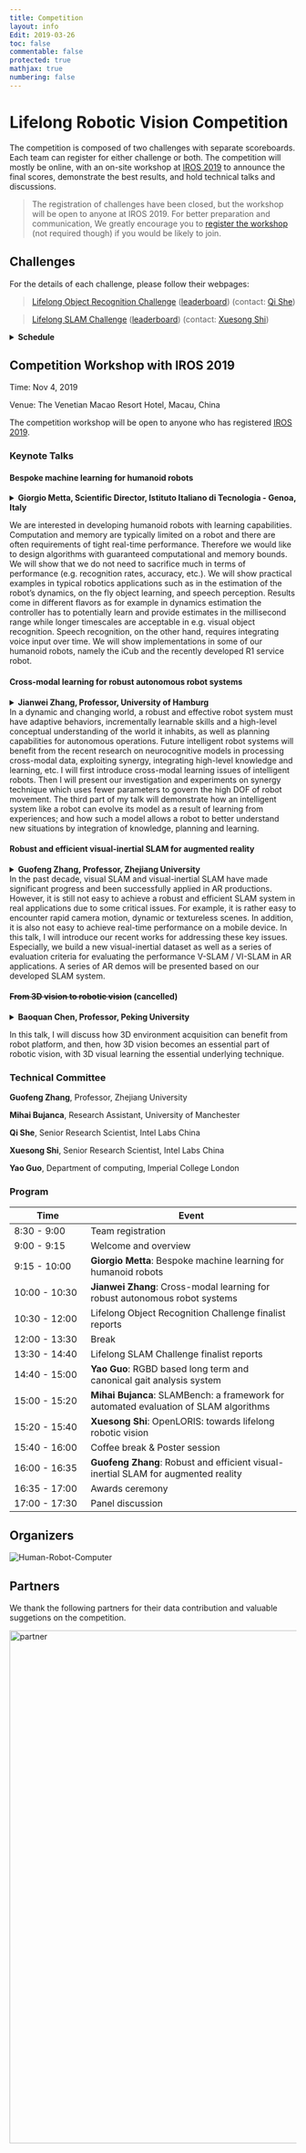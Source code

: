 ```yaml
---
title: Competition
layout: info
Edit: 2019-03-26
toc: false
commentable: false
protected: true
mathjax: true
numbering: false
---
```


# Lifelong Robotic Vision Competition

The competition is composed of two challenges with separate scoreboards. Each team can register for either challenge or both. The competition will mostly be online, with an on-site workshop at [IROS 2019](https://www.iros2019.org/) to announce the final scores, demonstrate the best results, and hold technical talks and discussions.

> The registration of challenges have been closed, but the workshop will be open to anyone at IROS 2019. For better preparation and communication, We greatly encourage you to [register the workshop](http://openloris.sv.mikecrm.com/1zlaNmJ) (not required though) if you would be likely to join.

## Challenges

For the details of each challenge, please follow their webpages:

> [Lifelong Object Recognition Challenge]({{site.url}}{{site.baseurl}}/competition/Object-Recognition.html) ([leaderboard](https://codalab.lri.fr/competitions/581#results)) (contact: [Qi She](mailto:qi.she@intel.com))

> [Lifelong SLAM Challenge]({{site.url}}{{site.baseurl}}/competition/SLAM.html) ([leaderboard](https://competitions.codalab.org/competitions/21505#results)) (contact: [Xuesong Shi](mailto:xuesong.shi@intel.com))

<details><summary><b>Schedule</b></summary><br>

<i>Dataset Release - July, 2019</i>
<ul>
<li> Register for the competition first.</li>
<li> Download the dataset.</li>
<li> Develop your algorithm, evaluate it with the dataset and improve it.</li>
<li> Benchmarking metrics will be announced.</li>
</ul>

<i>First Round - July to Sept, 2019</i>
<ul>
<li> Download competition datasets, software tools, and upload the model/results before the deadline.</li>
<li> Highest-scored teams will be invited to the final round and to the workshop.</li>
</ul>

<i>Final Round - Oct, 2019</i>
<ul>
<li> A new set of data will be used for the final round.</li>
<li> The algorithms from each team shall be uploaded to our benchmarking server and run in a controlled environment.</li>
</ul>

<i>Workshop - Nov 4, 2019</i>
<ul>
<li> Each team shall deliver a presentation about their techniques, which will be scored by a technical committee and considered in the final ranking.</li>
<li> Final ranks (final round scores & presentation scores) will be announced.</li>
<li> Results will be visualized for the audience.</li>
</ul>

</details>

## Competition Workshop with IROS 2019

Time: Nov 4, 2019

Venue: The Venetian Macao Resort Hotel, Macau, China

The competition workshop will be open to anyone who has registered [IROS 2019](https://iros2019.org/registration).

### Keynote Talks

#### Bespoke machine learning for humanoid robots
<details><summary><b>Giorgio Metta, Scientific Director, Istituto Italiano di Tecnologia - Genoa, Italy</b></summary>
<p>
Giorgio Metta is the Scientific Director of the Istituto Italiano di Tecnologia (IIT) where he coordinated the iCub Project. He holds a MSc cum laude (1994) and PhD (2000) in electronic engineering both from the University of Genoa. From 2001 to 2002 he was postdoctoral associate at the MIT AI-Lab. He was previously with the University of Genoa and since 2012 Professor of Cognitive Robotics at the University of Plymouth (UK). He is member of the board of directors of euRobotics aisbl, the European reference organization for robotics research. Giorgio Metta research activities are in the fields of biologically motivated and humanoid robotics and, in particular, in developing humanoid robots that can adapt and learn from experience. Giorgio Metta is author of more than 250 scientific publications. He has been working as principal investigator and research scientist in about a dozen international as well as national funded projects.
</p>
</details>

We are interested in developing humanoid robots with learning capabilities. Computation and memory  are typically limited on a robot and there are often requirements of tight real-time performance. Therefore we would like to design algorithms with guaranteed computational and memory bounds. We will show that we do not need to sacrifice much in terms of performance (e.g. recognition rates, accuracy, etc.). We will show practical examples in typical robotics applications such as in the estimation of the robot’s dynamics, on the fly object learning, and speech perception. Results come in different flavors as for example in dynamics estimation the controller has to potentially learn and provide estimates in the millisecond range while longer timescales are acceptable in e.g. visual object recognition. Speech recognition, on the other hand, requires integrating voice input over time. We will show implementations in some of our humanoid robots, namely the iCub and the recently developed R1 service robot.

#### Cross-modal learning for robust autonomous robot systems
<details><summary><b>Jianwei Zhang, Professor, University of Hamburg</b></summary>
<p>
Jianwei Zhang is professor and director of TAMS, Department of Informatics, University of Hamburg, Germany. He received both his Bachelor of Engineering (1986, with distinction) and Master of Engineering (1989) at the Department of Computer Science of Tsinghua University, Beijing, China, his PhD (1994) at the Institute of Real-Time Computer Systems and Robotics, Department of Computer Science, University of Karlsruhe, Germany, and Habilitation (2000) at the Faculty of Technology, University of Bielefeld, Germany. His research interests are sensor fusion, intelligent robotics and multimodal machine learning, cognitive computing of Industry4.0, etc. In these areas he has published about 300 journal and conference papers, technical reports, four book chapters and three research monographs. He holds 40+ patents on intelligent components and systems. He is the coordinator of the DFG/NSFC Transregional Collaborative Research Centre SFB/TRR169 “Crossmodal Learning” and several EU robotics projects. He has received multiple best paper awards. He is the General Chairs of IEEE MFI 2012, IEEE/RSJ IROS 2015, and the International Symposium of Human-Centered Robotics and Systems 2018. Jianwei Zhang is life-long Academician of Academy of Sciences in Hamburg Germany. 
</p>
</details>
In a dynamic and changing world, a robust and effective robot system must have adaptive behaviors, incrementally learnable skills and a high-level conceptual understanding of the world it inhabits, as well as planning capabilities for autonomous operations. Future intelligent robot systems will benefit from the recent research on neurocognitive models in processing cross-modal data, exploiting synergy, integrating high-level knowledge and learning, etc. I will first introduce cross-modal learning issues of intelligent robots. Then I will present our investigation and experiments on synergy technique which uses fewer parameters to govern the high DOF of robot movement. The third part of my talk will demonstrate how an intelligent system like a robot can evolve its model as a result of learning from experiences; and how such a model allows a robot to better understand new situations by integration of knowledge, planning and learning.

#### Robust and efficient visual-inertial SLAM for augmented reality
<details><summary><b>Guofeng Zhang, Professor, Zhejiang University</b></summary>
<p>
Guofeng Zhang received the B.S. and Ph.D. degrees in computer science from Zhejiang University in 2003 and 2009, respectively. He is currently a Full Professor with the State Key Laboratory of CAD&CG, Zhejiang University. His research interests include structure-from-motion, SLAM, 3D reconstruction, augmented reality, video segmentation and editing. The team he leads has developed a series of SfM/SLAM softwares (such as ACTS, LS-ACTS, RDSLAM, RKSLAM), which can be downloaded from the group website <a href="http://www.zjucvg.net">www.zjucvg.net</a>. He also has released the source code of a large-scale structure-from-motion system ENFT-SFM, a segment-based bundle adjustment algorithm SegmentBA, and incremental bundle adjustment algorithms EIBA & ICE-BA, which can be found at <a href="https://github.com/zju3dv/">github.com/zju3dv/</a>. He received the National Excellent Doctoral Dissertation Award, the Excellent Doctoral Dissertation Award of China Computer Federation, and the First Prize of the 2011 Ministry of Education Science and Technology Progress Award (ranked 4th).
</p>
</details>
In the past decade, visual SLAM and visual-inertial SLAM have made significant progress and been successfully applied in AR productions. However, it is still not easy to achieve a robust and efficient SLAM system in real applications due to some critical issues. For example, it is rather easy to encounter rapid camera motion, dynamic or textureless scenes. In addition, it is also not easy to achieve real-time performance on a mobile device. In this talk, I will introduce our recent works for addressing these key issues. Especially, we build a new visual-inertial dataset as well as a series of evaluation criteria for evaluating the performance V-SLAM / VI-SLAM in AR applications. A series of AR demos will be presented based on our developed SLAM system.


#### ~~From 3D vision to robotic vision~~ (cancelled)

<details><summary><b>Baoquan Chen, Professor, Peking University</b></summary>
<p>
Baoquan Chen is an Endowed Professor of Peking University, where he is the Executive Director of the Center on Frontiers of Computing Studies. His research interests generally lie in computer graphics, visualization, and human-computer interaction. He has published more than 100 papers in international journals and conferences, including 30+ papers in ACM SIGGRAPH (TOG). Chen received an MS in Electronic Engineering from Tsinghua University, Beijing (1994), and a second MS (1997) and then PhD (1999) in Computer Science from the State University of New York at Stony Brook. Chen is the recipient of 2002 Microsoft Innovation Excellence Program, 2003 U.S. NSF CAREER award, 2004 University of Minnesota McKnight Land-Grant Professorship, 2005 IEEE Visualization Best Paper Award, and 2014 Chinagraph Outstanding Achievement Award. Chen serves on the editorial board of ACM Transaction on Graphics, and served as associate editor of IEEE Transaction on Visualization and Computer Graphics, and conference chair of both IEEE Visualization 2005 and SIGGRAPH Asia 2014. Personal web: <a href="https://cfcs.pku.edu.cn/baoquan">cfcs.pku.edu.cn/baoquan</a>
</p>
</details>

In this talk, I will discuss how 3D environment acquisition can benefit from robot platform, and then, how 3D vision becomes an essential part of robotic vision, with 3D visual learning the essential underlying technique.


### Technical Committee

**Guofeng Zhang**, Professor, Zhejiang University

**Mihai Bujanca**, Research Assistant, University of Manchester

**Qi She**, Senior Research Scientist, Intel Labs China

**Xuesong Shi**, Senior Research Scientist, Intel Labs China

**Yao Guo**, Department of computing, Imperial College London

### Program
<style>
table th:first-of-type {
    width: 10%;
}

table th:nth-of-type(2) {
    width: 30%;
}
</style>

| Time          | Event  |
|-------------- | ------ |
| 8:30 - 9:00   | Team registration |
| 9:00 - 9:15   | Welcome and overview |
| 9:15 - 10:00  | **Giorgio Metta**: Bespoke machine learning for humanoid robots |
| 10:00 - 10:30 | **Jianwei Zhang**: Cross-modal learning for robust autonomous robot systems |
| 10:30 - 12:00 | Lifelong Object Recognition Challenge finalist reports |
| 12:00 - 13:30 | Break |
| 13:30 - 14:40 | Lifelong SLAM Challenge finalist reports |
| 14:40 - 15:00 | **Yao Guo**: RGBD based long term and canonical gait analysis system |
| 15:00 - 15:20 | **Mihai Bujanca**: SLAMBench: a framework for automated evaluation of SLAM algorithms |
| 15:20 - 15:40 | **Xuesong Shi**: OpenLORIS: towards lifelong robotic vision |
| 15:40 - 16:00 | Coffee break & Poster session |
| 16:00 - 16:35 | **Guofeng Zhang**: Robust and efficient visual-inertial SLAM for augmented reality |
| 16:35 - 17:00 | Awards ceremony |
| 17:00 - 17:30 | Panel discussion |


## Organizers
<img src="https://lifelong-robotic-vision.github.io/about/organizer.png" alt="Human-Robot-Computer" max-width="820" height="auto">

## Partners
We thank the following partners for their data contribution and valuable suggetions on the competition.

<img src="https://lifelong-robotic-vision.github.io/about/partner.png" alt="partner" width="900" height="auto">


